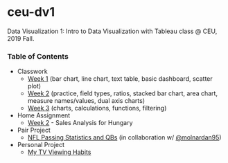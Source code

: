 # ceu-dv1
Data Visualization 1: Intro to Data Visualization with Tableau class @ CEU, 2019 Fall.

### Table of Contents
* Classwork
  * [Week 1](https://github.com/szigony/ceu-dv1/blob/master/workbooks/01.twb) (bar chart, line chart, text table, basic dashboard, scatter plot)
  * [Week 2](https://github.com/szigony/ceu-dv1/blob/master/workbooks/02.twb) (practice, field types, ratios, stacked bar chart, area chart, measure names/values, dual axis charts)
  * [Week 3](https://github.com/szigony/ceu-dv1/blob/master/workbooks/03.twb) (charts, calculations, functions, filtering)
* Home Assignment
  * [Week 2](https://github.com/szigony/ceu-dv1/blob/master/workbooks/Patrik%20Szigeti%20-%20Week%202%20-%20Sales%20Analysis%20for%20Hungary.twb) - Sales Analysis for Hungary
* Pair Project
  * [NFL Passing Statistics and QBs](https://github.com/szigony/ceu-dv1/blob/master/pair-project/Pair%20Project%20-%20NFL%20-%20Daniel%20Molnar%2C%20Patrik%20Szigeti.twb) (in collaboration w/ [@molnardan95](https://github.com/molnardan95))
* Personal Project
  * [My TV Viewing Habits](https://github.com/szigony/ceu-dv1/tree/master/personal-project)
